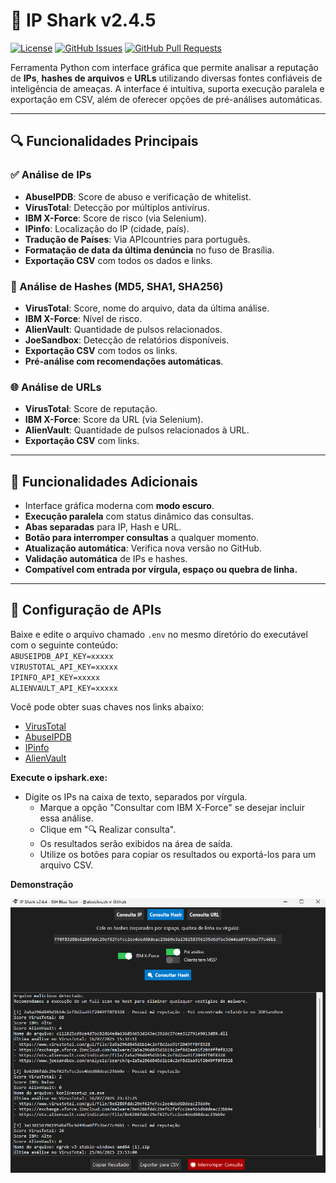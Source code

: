 # 🦈 IP Shark v2.4.5

[![License](https://img.shields.io/badge/license-MIT-blue.svg)](LICENSE)
[![GitHub Issues](https://img.shields.io/github/issues/alexsilva-sh/IP-Shark)](https://github.com/alexsilva-sh/IP-Shark/issues)
[![GitHub Pull Requests](https://img.shields.io/github/issues-pr/alexsilva-sh/IP-Shark)](https://github.com/alexsilva-sh/IP-Shark/pulls)

Ferramenta Python com interface gráfica que permite analisar a reputação de **IPs**, **hashes de arquivos** e **URLs** utilizando diversas fontes confiáveis de inteligência de ameaças. A interface é intuitiva, suporta execução paralela e exportação em CSV, além de oferecer opções de pré-análises automáticas.

---

## 🔍 Funcionalidades Principais

### ✅ Análise de IPs
- **AbuseIPDB**: Score de abuso e verificação de whitelist.
- **VirusTotal**: Detecção por múltiplos antivírus.
- **IBM X-Force**: Score de risco (via Selenium).
- **IPinfo**: Localização do IP (cidade, país).
- **Tradução de Países**: Via APIcountries para português.
- **Formatação de data da última denúncia** no fuso de Brasília.
- **Exportação CSV** com todos os dados e links.

### 🧪 Análise de Hashes (MD5, SHA1, SHA256)
- **VirusTotal**: Score, nome do arquivo, data da última análise.
- **IBM X-Force**: Nível de risco.
- **AlienVault**: Quantidade de pulsos relacionados.
- **JoeSandbox**: Detecção de relatórios disponíveis.
- **Exportação CSV** com todos os links.
- **Pré-análise com recomendações automáticas**.

### 🌐 Análise de URLs
- **VirusTotal**: Score de reputação.
- **IBM X-Force**: Score da URL (via Selenium).
- **AlienVault**: Quantidade de pulsos relacionados à URL.
- **Exportação CSV** com links.

---

## 📁 Funcionalidades Adicionais

- Interface gráfica moderna com **modo escuro**.
- **Execução paralela** com status dinâmico das consultas.
- **Abas separadas** para IP, Hash e URL.
- **Botão para interromper consultas** a qualquer momento.
- **Atualização automática**: Verifica nova versão no GitHub.
- **Validação automática** de IPs e hashes.
- **Compatível com entrada por vírgula, espaço ou quebra de linha.**

---

## 🔐 Configuração de APIs

Baixe e edite o arquivo chamado `.env` no mesmo diretório do executável com o seguinte conteúdo:  
`ABUSEIPDB_API_KEY=xxxxx`  
`VIRUSTOTAL_API_KEY=xxxxx`  
`IPINFO_API_KEY=xxxxx`  
`ALIENVAULT_API_KEY=xxxxx`  

Você pode obter suas chaves nos links abaixo:

- [VirusTotal](https://www.virustotal.com/gui/home/upload)
- [AbuseIPDB](https://www.abuseipdb.com/account/api)
- [IPinfo](https://ipinfo.io/signup)
- [AlienVault](https://otx.alienvault.com/api)

**Execute o ipshark.exe:**
  - Digite os IPs na caixa de texto, separados por vírgula.
    - Marque a opção "Consultar com IBM X-Force" se desejar incluir essa análise.
    - Clique em "🔍 Realizar consulta".
    - Os resultados serão exibidos na área de saída.
    - Utilize os botões para copiar os resultados ou exportá-los para um arquivo CSV.
   
**Demonstração**

![Demonstração de uso](imagem.png)
